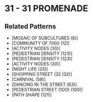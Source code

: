 # 31 - 31 PROMENADE

## Related Patterns

- [MOSAlC OF SUBCULTURES (8)]
- [COMMUNITY OF 7000 (12)]
- [ACTIVITY NODES (30)]
- [PEDESTRIAN DENSITY (123)]
- [PEDESTRIAN DENSITY (123)]
- [ACTIVITY NODES (30)]
- [NIGHT LIFE (33)]
- [SHOPPING STREET (32 (32)]
- [CARNIVAL (58)]
- [DANCING IN THE STREET (63)]
- [PEDESTRIAN STREET (1OO) (100)]
- [PATH SHAPE (121)]
